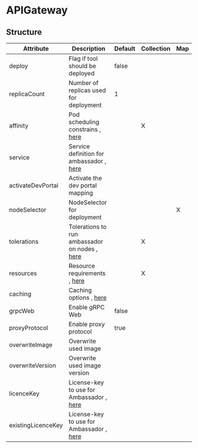 # APIGateway 
 

## Structure 
 

| Attribute          | Description                                                                        | Default | Collection | Map  |
| ------------------ | ---------------------------------------------------------------------------------- | ------- | ---------- | ---  |
| deploy             | Flag if tool should be deployed                                                    |  false  |            |      |
| replicaCount       | Number of replicas used for deployment                                             |  1      |            |      |
| affinity           | Pod scheduling constrains , [here](k8s/Affinity/Affinity.md)                       |         | X          |      |
| service            | Service definition for ambassador , [here](AmbassadorService/AmbassadorService.md) |         |            |      |
| activateDevPortal  | Activate the dev portal mapping                                                    |         |            |      |
| nodeSelector       | NodeSelector for deployment                                                        |         |            | X    |
| tolerations        | Tolerations to run ambassador on nodes , [here](k8s/Tolerations/Tolerations.md)    |         | X          |      |
| resources          | Resource requirements , [here](k8s/Resources/Resources.md)                         |         | X          |      |
| caching            | Caching options , [here](Caching/Caching.md)                                       |         |            |      |
| grpcWeb            | Enable gRPC Web                                                                    |  false  |            |      |
| proxyProtocol      | Enable proxy protocol                                                              |  true   |            |      |
| overwriteImage     | Overwrite used image                                                               |         |            |      |
| overwriteVersion   | Overwrite used image version                                                       |         |            |      |
| licenceKey         | License-key to use for Ambassador , [here](secret/Secret/Secret.md)                |         |            |      |
| existingLicenceKey | License-key to use for Ambassador , [here](secret/Existing/Existing.md)            |         |            |      |